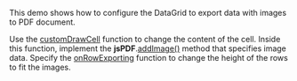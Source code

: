 This demo shows how to configure the DataGrid to export data with images to PDF document.

Use the [customDrawCell](/Documentation/ApiReference/Common/Object_Structures/PdfExportDataGridProps/#customDrawCell) function to change the content of the cell. Inside this function, implement the **jsPDF**.<a href="https://raw.githack.com/parallax/jsPDF/master/docs/module-addImage.html#~addImage" target="_blank">addImage()</a> method that specifies image data. Specify the [onRowExporting](/Documentation/ApiReference/Common/Object_Structures/PdfExportDataGridProps/#onRowExporting) function to change the height of the rows to fit the images.